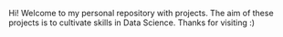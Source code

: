 Hi!
Welcome to my personal repository with projects.
The aim of these projects is to cultivate skills in Data Science.
Thanks for visiting :)